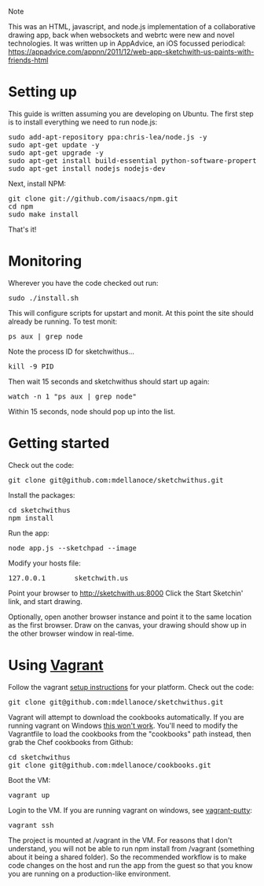 > [!NOTE]
> This was an HTML, javascript, and node.js implementation of a collaborative drawing app, back when websockets and webrtc were
> new and novel technologies. It was written up in AppAdvice, an iOS focussed periodical: https://appadvice.com/appnn/2011/12/web-app-sketchwith-us-paints-with-friends-html

# Setting up

This guide is written assuming you are developing on Ubuntu. The first step is to install everything we need to run node.js:

<pre>
sudo add-apt-repository ppa:chris-lea/node.js -y
sudo apt-get update -y
sudo apt-get upgrade -y
sudo apt-get install build-essential python-software-properties libssl-dev libreadline-dev git-core curl libcairo2-dev -y
sudo apt-get install nodejs nodejs-dev
</pre>

Next, install NPM:

<pre>
git clone git://github.com/isaacs/npm.git
cd npm
sudo make install
</pre>

That's it!

# Monitoring

Wherever you have the code checked out run:

<pre>
sudo ./install.sh
</pre>

This will configure scripts for upstart and monit. At this point
the site should already be running. To test monit:

<pre>
ps aux | grep node
</pre>

Note the process ID for sketchwithus...

<pre>
kill -9 PID
</pre>

Then wait 15 seconds and sketchwithus should start up again:

<pre>
watch -n 1 "ps aux | grep node"
</pre>

Within 15 seconds, node should pop up into the list.

# Getting started

Check out the code:

<pre>
git clone git@github.com:mdellanoce/sketchwithus.git
</pre>

Install the packages:

<pre>
cd sketchwithus
npm install
</pre>

Run the app:

<pre>
node app.js --sketchpad --image
</pre>

Modify your hosts file:

<pre>
127.0.0.1       sketchwith.us
</pre>

Point your browser to http://sketchwith.us:8000
Click the Start Sketchin' link, and start drawing.

Optionally, open another browser instance and point it to the same location as the first browser.
Draw on the canvas, your drawing should show up in the other browser window in real-time.

# Using [Vagrant](http://vagrantup.com)

Follow the vagrant [setup instructions](http://vagrantup.com/docs/getting-started/index.html) for your platform.
Check out the code:

<pre>
git clone git@github.com:mdellanoce/sketchwithus.git
</pre>

Vagrant will attempt to download the cookbooks automatically. If you are running vagrant on Windows
[this won't work](https://github.com/mitchellh/vagrant/issues/532). You'll need to modify the Vagrantfile to
load the cookbooks from the "cookbooks" path instead, then grab the Chef cookbooks from Github:

<pre>
cd sketchwithus
git clone git@github.com:mdellanoce/cookbooks.git
</pre>

Boot the VM:

<pre>
vagrant up
</pre>

Login to the VM. If you are running vagrant on windows, see [vagrant-putty](https://github.com/mdellanoce/vagrant-putty):

<pre>
vagrant ssh
</pre>

The project is mounted at /vagrant in the VM. For reasons that I don't understand, you will not be able to run
npm install from /vagrant (something about it being a shared folder). So the recommended workflow is to make
code changes on the host and run the app from the guest so that you know you are running on a production-like
environment.
